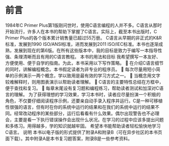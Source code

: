 # 前言

1984年C Primer Plus第1版刚问世时，使用C语言编程的人并不多。C语言从那时开始流行，许多人在本书的帮助下掌握了C语言。实际上，截至本书出版时，C Primer Plus的各个版本累计销售量已超过55万册。 C语言从早期的非正式的K&R标准，发展到1990 ISO/ANSI标准，进而发展到2011 ISO/IEC标准。本书也逐渐成熟，发展到现在的第6版。在所有这些版本中，我的目标是致力于编写一本指导性强、条理清晰而且有用的C语言教程。 本书的用法和目标 我希望撰写一本友好、方便使用、便于自学的指南。为此，本书采用以下写作策略。  在介绍C语言细节的同时，讲解编程概念。本书假定读者为非专业的程序员。  每次尽量用短小简单的示例演示一两个概念，学以致用是最有效的学习方式之一。  当概念用文字较难解释时，则用图表演示以帮助读者理解。  C语言的主要特性总结在方框中，便于查找和复习。  每章末尾设有复习题和编程练习，帮助读者测试和加深对C语言的理解。 为了获得理想的学习效果，学习本书时，读者应尽量扮演一个积极的角色，不仅要仔细阅读程序示例，还要亲自动手录入程序并运行。C是一种可移植性很强的语言，但有时在你的系统中运行的结果和在我们的系统中运行的结果不同。经常改动程序的某些部分，运行后看看有什么效果。偶尔出现警告也不必理会，主要是看一下执行错误操作会出现什么状况。在学习的过程中应该多提出问题和多练习。用得越多，学的知识就越牢固。 希望本书能帮助读者轻松愉快地学习C语言。 说明 本书以电子版的形式提供了附录A和附录B（可在异步社区的本书页面下载）。其中附录A是本书复习题答案，附录B是一些参考资料。



